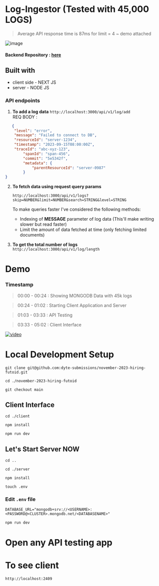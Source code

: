 # Log-Ingestor (Tested with 45,000 LOGS)
> Average API response time is 87ms for limit = 4 ~ demo attached

![image](https://github.com/dyte-submissions/november-2023-hiring-futoid/assets/65010518/18ae1f56-6894-4ed3-93e7-f4b2b4564f11)

#### Backend Repository : [here](https://github.com/futoid/logShow-server/)
## Built with
  - client side - NEXT JS
  - server - NODE JS
### API endpoints
1. **To add a log data**
   `http://localhost:3000/api/v1/log/add` \
   REQ BODY :

```json 
   {
	"level": "error",
	"message": "Failed to connect to DB",
	"resourceId": "server-1234",
	"timestamp": "2023-09-15T08:00:00Z",
	"traceId": "abc-xyz-123",
    	"spanId": "span-456",
    	"commit": "5e5342f",
    	"metadata": {
        	"parentResourceId": "server-0987"
    	}
}
```  

2. **To fetch data using request query params**

   `http://localhost:3000/api/v1/logs?skip=NUMBER&limit=NUMBER&search=STRING&level=STRING`
   
   To make queries faster I've considered the following methods:
   - Indexing of **MESSAGE** parameter of log data (This'll make writing slower but read faster)
   - Limit the amount of data fetched at time (only fetching limited documents)
     

3. **To get the total number of logs**
  `http://localhost:3000/api/v1/log/length`

# Demo 
### Timestamp
> 00:00 - 00:24 : Showing MONGODB Data with 45k logs

> 00:24 - 01:02 : Starting Client Application and Server

> 01:03 - 03:33 : API Testing

> 03:33 - 05:02 : Client Interface
   
[![video]()](https://github.com/dyte-submissions/november-2023-hiring-futoid/assets/65010518/90ece963-0748-44d1-a4f4-37a6f477e7fb)

# Local Development Setup
```
git clone git@github.com:dyte-submissions/november-2023-hiring-futoid.git
```
```
cd ./november-2023-hiring-futoid
```
```
git checkout main
```
## Client Interface
```
cd ./client
```
```
npm install
```
```
npm run dev
```
## Let's Start Server NOW
```
cd ..
```
```
cd ./server
```
```
npm install
```
```
touch .env
```
### Edit `.env` file
```
DATABASE_URL="mongodb+srv://<USERNAME>:<PASSWORD@<CLUSTER>.mongodb.net/<DATABASENAME>"
```
```
npm run dev
```
# Open any API testing app
# To see client
`http://localhost:2409` 

